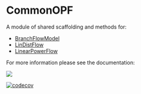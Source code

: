 # CommonOPF
A module of shared scaffolding and methods for:
- [BranchFlowModel](https://github.com/NLaws/BranchFlowModel.jl)
- [LinDistFlow](https://github.com/NLaws/LinDistFlow)
- [LinearPowerFlow](https://github.com/NLaws/LinearPowerFlow.jl)

For more information please see the documentation:
<!-- [![](https://img.shields.io/badge/docs-stable-blue.svg)](https://nlaws.github.io/CommonOPF.jl/stable) -->
[![](https://img.shields.io/badge/docs-dev-blue.svg)](https://nlaws.github.io/CommonOPF.jl/dev)

[![codecov](https://codecov.io/github/NLaws/CommonOPF.jl/graph/badge.svg?token=V45KYSXP4X)](https://codecov.io/github/NLaws/CommonOPF.jl)
